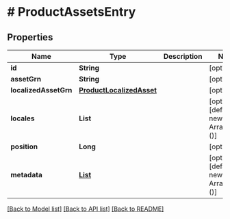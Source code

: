 # # ProductAssetsEntry


## Properties 


Name | Type | Description | Notes
------------ | ------------- | ------------- | -------------
**id**| **String** |   | [optional]
**assetGrn**| **String** |   | [optional]
**localizedAssetGrn**| [**ProductLocalizedAsset**](ProductLocalizedAsset.md) |   | [optional]
**locales**| **List<String>** |   | [optional] [default to new ArrayList<>()]
**position**| **Long** |   | [optional]
**metadata**| [**List<ProductAssetsEntryMetadata>**](ProductAssetsEntryMetadata.md) |   | [optional] [default to new ArrayList<>()]


[[Back to Model list]](../../README.md#models) [[Back to API list]](../../README.md#endpoints) [[Back to README]](../../README.md)

